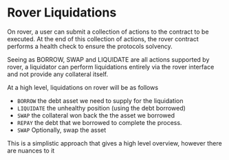 # Rover Liquidations

On rover, a user can submit a collection of actions to the contract to be executed. At the end of this collection of actions, the rover contract performs a health check to ensure the protocols solvency.

Seeing as BORROW, SWAP and LIQUIDATE are all actions supported by rover, a liquidator can perform liquidations entirely via the rover interface and not provide any collateral itself.

At a high level, liquidations on rover will be as follows

- `BORROW` the debt asset we need to supply for the liquidation
- `LIQUIDATE` the unhealthy position (using the debt borrowed)
- `SWAP` the collateral won back the the asset we borrowed
- `REPAY` the debt that we borrowed to complete the process.
- `SWAP` Optionally, swap the asset

This is a simplistic approach that gives a high level overview, however there are nuances to it
